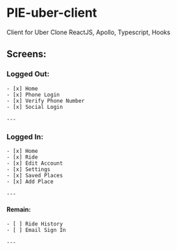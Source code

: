# PIE-uber-client

Client for Uber Clone ReactJS, Apollo, Typescript, Hooks

## Screens:

### Logged Out:

    - [x] Home
    - [x] Phone Login
    - [x] Verify Phone Number
    - [x] Social Login

    ---

### Logged In:

    - [x] Home
    - [x] Ride
    - [x] Edit Account
    - [x] Settings
    - [x] Saved Places
    - [x] Add Place

    ---

#### Remain:

    - [ ] Ride History
    - [ ] Email Sign In

    ---
